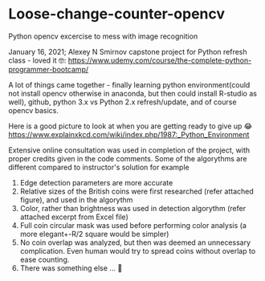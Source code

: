 # Loose-change-counter-opencv
Python opencv excercise to mess with image recognition

January 16, 2021; Alexey N Smirnov
capstone project for Python refresh class - loved it 🤓:
https://www.udemy.com/course/the-complete-python-programmer-bootcamp/

A lot of things came together - finally learning python environment(could not install opencv otherwise in anaconda, but then could install R-studio as well), github, python 3.x vs Python 2.x refresh/update, and of course opencv basics.

Here is a good picture to look at when you are getting ready to give up 😂
https://www.explainxkcd.com/wiki/index.php/1987:_Python_Environment

Extensive online consultation was used in completion of the project, with proper credits given in the code comments.
Some of the algorythms are different compared to instructor's solution for example
1) Edge detection parameters are more accurate
2) Relative sizes of the British coins were first researched (refer attached figure), and used in the algorythm
3) Color, rather than brightness was used in detection algorythm (refer attached excerpt from Excel file)
4) Full coin circular mask was used before performing color analysis (a more elegant+-R/2 square would be simpler)
5) No coin overlap was analyzed, but then was deemed an unnecessary complication. Even human would try to spread coins without overlap to ease counting.
6) There was something else ... 🤪

